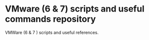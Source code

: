# VMware (6 & 7) scripts and useful commands repository

VMWare (6 & 7 ) scripts and useful references.
